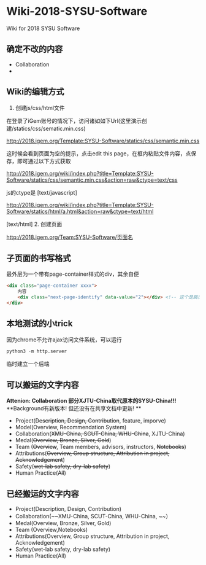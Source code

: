 # Wiki-2018-SYSU-Software

Wiki for 2018 SYSU Software
## 确定不改的内容
- Collaboration
- 

## Wiki的编辑方式

1. 创建js/css/html文件

在登录了iGem账号的情况下，访问诸如如下Url(这里演示创建/statics/css/sematic.min.css)

http://2018.igem.org/Template:SYSU-Software/statics/css/semantic.min.css

这时候会看到页面为空的提示，点击edit this page，在框内粘贴文件内容，点保存，即可通过以下方式获取

http://2018.igem.org/wiki/index.php?title=Template:SYSU-Software/statics/css/semantic.min.css&action=raw&ctype=text/css

js的ctype是 [text/javascript]

http://2018.igem.org/wiki/index.php?title=Template:SYSU-Software/statics/html/a.html&action=raw&ctype=text/html

[text/html]
2. 创建页面

http://2018.igem.org/Team:SYSU-Software/页面名

## 子页面的书写格式

最外层为一个带有page-container样式的div，其余自便

``` html
<div class="page-container xxxx">
    内容
    <div class="next-page-identify" data-value="2"></div> <!-- 这个是跳页标记 -->
</div>
```

## 本地测试的小trick
因为chrome不允许ajax访问文件系统，可以运行
``` python
python3 -m http.server
```
临时建立一个后端

## 可以搬运的文字内容

**Attenion: Collaboration 部分XJTU-China取代原本的SYSU-China!!!**
**Background有新版本! 但还没有在共享文档中更新! **

- Project(~~Description, Design, Contribution~~, feature, imporve)
- Model(Overview, Recommendation System)
- Collaboration(~~XMU-China, SCUT-China, WHU-China~~, XJTU-China)
- Medal(~~Overview, Bronze, Silver, Gold~~)
- Team (~~Overview~~, Team members, advisors, instructors, ~~Notebooks~~)
- Attributions(~~Overview, Group structure, Attribution in project, Acknowledgement~~)
- Safety(~~wet-lab safety, dry-lab safety~~)
- Human Practice(~~All~~)


## 已经搬运的文字内容

- Project(Description, Design, Contribution)
- Collaboration(~~XMU-China, SCUT-China, WHU-China, ~~）
- Medal(Overview, Bronze, Silver, Gold)
- Team (Overview,Notebooks)
- Attributions(Overview, Group structure, Attribution in project, Acknowledgement)
- Safety(wet-lab safety, dry-lab safety)
- Human Practice(All)